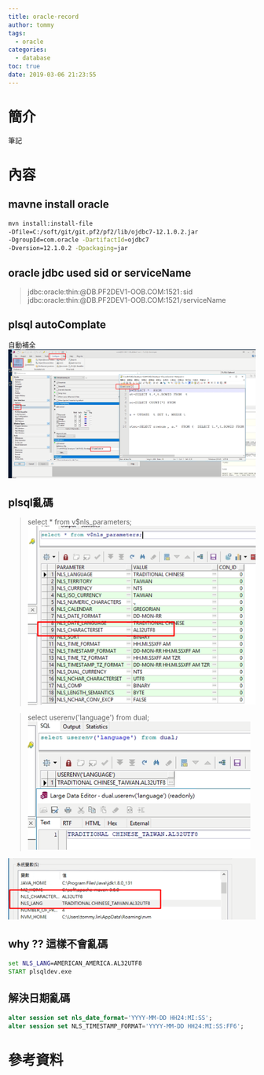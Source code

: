 ```yaml
---
title: oracle-record
author: tommy
tags:
  - oracle
categories:
  - database
toc: true
date: 2019-03-06 21:23:55
---
```


# 簡介

筆記

<!--more-->
# 內容

## mavne install oracle

```sh
mvn install:install-file
-Dfile=C:/soft/git/git.pf2/pf2/lib/ojdbc7-12.1.0.2.jar
-DgroupId=com.oracle -DartifactId=ojdbc7
-Dversion=12.1.0.2 -Dpackaging=jar
```


## oracle jdbc used sid or serviceName  
> jdbc:oracle:thin:@DB.PF2DEV1-OOB.COM:1521`:`sid
> jdbc:oracle:thin:@DB.PF2DEV1-OOB.COM:1521`/`serviceName


## plsql autoComplate
自動補全
![autoComplate](images/20190306213738.png)


## plsql亂碼

> select * from v$nls_parameters;
![autoComplate](images/20190306215039.png)

> select userenv('language') from dual;
![autoComplate](images/20190306214845.png)

![autoComplate](images/20190306215148.png)




## why ?? 這樣不會亂碼
```bat
set NLS_LANG=AMERICAN_AMERICA.AL32UTF8
START plsqldev.exe
```

## 解決日期亂碼
```sql
alter session set nls_date_format='YYYY-MM-DD HH24:MI:SS';
alter session set NLS_TIMESTAMP_FORMAT='YYYY-MM-DD HH24:MI:SS:FF6'; 
```

# 參考資料

